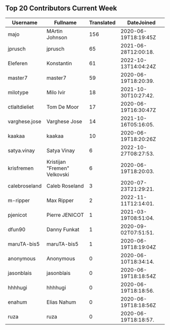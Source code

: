 ## Top 20 Contributors Current Week ##
|Username|Fullname|Translated|DateJoined|
|--------|--------|----------|----------|
|majo|MArtin Johnson|156|2020-06-19T18:19:45Z|
|jprusch|jprusch|65|2021-06-28T12:00:18.|
|Eleferen|Konstantin|61|2022-10-13T14:04:24Z|
|master7|master7|59|2020-06-19T18:20:39.|
|milotype|Milo Ivir|18|2021-10-30T10:27:42.|
|ctlaltdieliet|Tom De Moor|17|2020-06-19T16:30:47Z|
|varghese.jose|Varghese Jose|14|2021-10-16T05:16:05.|
|kaakaa|kaakaa|10|2020-06-19T18:20:26Z|
|satya.vinay|Satya Vinay|6|2022-10-27T08:27:53.|
|krisfremen|Kristijan "Fremen" Velkovski|6|2020-06-19T18:20:03.|
|calebroseland|Caleb Roseland|3|2020-07-23T21:29:21.|
|m-ripper|Max Ripper|2|2022-11-11T12:14:01.|
|pjenicot|Pierre JENICOT|1|2021-03-19T08:51:04.|
|dfun90|Danny Funkat|1|2020-09-02T07:51:51.|
|maruTA-bis5|maruTA-bis5|1|2020-06-19T18:19:04Z|
|anonymous|Anonymous|0|2020-06-10T18:34:14.|
|jasonblais|jasonblais|0|2020-06-19T18:18:54Z|
|hhhhugi|hhhhugi|0|2020-06-19T18:18:56.|
|enahum|Elias  Nahum|0|2020-06-19T18:18:56Z|
|ruza|ruza|0|2020-06-19T18:18:57.|
